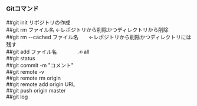 ### Gitコマンド  
##git init   リポジトリの作成  
##git rm ファイル名   ←レポジトリから削除かつディレクトリから削除  
##git rm --cached ファイル名　　←レポジトリから削除かつディレクトリには残す  
##git add ファイル名　　　　.←all  
##git status  
##git commit -m "コメント"  
##git remote -v  
##git remote rm origin  
##git remote add origin URL  
##git push origin master  
##git log

